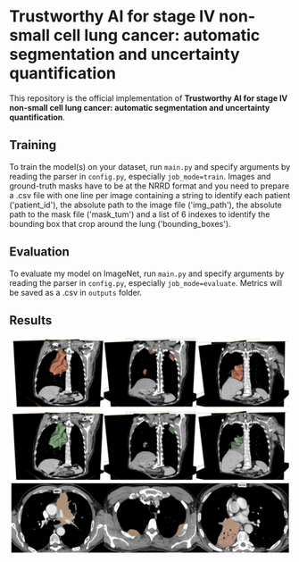 # Trustworthy AI for stage IV non-small cell lung cancer: automatic segmentation and uncertainty quantification

This repository is the official implementation of **Trustworthy AI for stage IV non-small cell lung cancer: automatic segmentation and uncertainty quantification**. 

## Training

To train the model(s) on your dataset, run `main.py` and specify arguments by reading the parser in `config.py`, especially `job_mode=train`. Images and ground-truth masks have to be at the NRRD format and you need to prepare a .csv file with one line per image containing a string to identify each patient ('patient_id'), the absolute path to the image file ('img_path'), the absolute path to the mask file ('mask_tum') and a list of 6 indexes to identify the bounding box that crop around the lung ('bounding_boxes'). 

## Evaluation

To evaluate my model on ImageNet, run `main.py` and specify arguments by reading the parser in `config.py`, especially `job_mode=evaluate`. Metrics will be saved as a .csv in `outputs` folder.

## Results



![figure_visualize](figure_visualize.png "Illustration of 3 cases, first row show prediction in red, second row show ground-truth in green and last row show both on 2D slice")